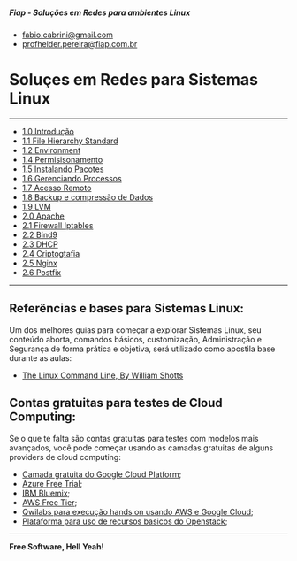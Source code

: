 ##### Fiap - Soluções em Redes para ambientes Linux
- fabio.cabrini@gmail.com
- profhelder.pereira@fiap.com.br

# Soluçes em Redes para Sistemas Linux
---

- [1.0 Introdução](https://github.com/fiapsistemaslinux/apostila/tree/master/content/Intro)
- [1.1 File Hierarchy Standard](https://github.com/fiapsistemaslinux/apostila/tree/master/content/FHS)
- [1.2 Environment](https://github.com/fiapsistemaslinux/apostila/tree/master/content/Environment)
- [1.4 Permisisonamento](https://github.com/fiapsistemaslinux/apostila/tree/master/content/Permisisonamento)
- [1.5 Instalando Pacotes](https://github.com/fiapsistemaslinux/apostila/tree/master/content/Instalando%20Pacotes)
- [1.6 Gerenciando Processos](https://github.com/fiapsistemaslinux/apostila/tree/master/content/Gerenciando%20Processos)
- [1.7 Acesso Remoto](https://github.com/fiapsistemaslinux/apostila/tree/master/content/SSH)
- [1.8 Backup e compressão de Dados](https://github.com/fiapsistemaslinux/apostila/tree/master/content/Backup)
- [1.9 LVM](https://github.com/fiapsistemaslinux/apostila/tree/master/content/LVM)
- [2.0 Apache](https://github.com/fiapsistemaslinux/apostila/tree/master/content/Apache)
- [2.1 Firewall Iptables](https://github.com/fiapsistemaslinux/apostila/tree/master/content/Iptables)
- [2.2 Bind9](https://github.com/fiapsistemaslinux/apostila/tree/master/content/Bind9)
- [2.3 DHCP](https://github.com/fiapsistemaslinux/apostila/tree/master/content/DHCP)
- [2.4 Criptogtafia](https://github.com/fiapsistemaslinux/apostila/tree/master/content/Criptografia)
- [2.5 Nginx](https://github.com/fiapsistemaslinux/apostila/tree/master/content/Nginx)
- [2.6 Postfix](https://github.com/fiapsistemaslinux/apostila/tree/master/content/Postfix)

---

## Referências e bases para Sistemas Linux:

Um dos melhores guias para começar a explorar Sistemas Linux, seu conteúdo aborta, comandos básicos, customização, Administração e Segurança de forma prática e objetiva, será utilizado como apostila base durante as aulas:

- [The Linux Command Line, By William Shotts](http://linuxcommand.org/tlcl.php)

## Contas gratuitas para testes de Cloud Computing:

Se o que te falta são contas gratuitas para testes com modelos mais avançados, você pode começar usando as camadas gratuitas de alguns providers de cloud computing:

 - [Camada gratuita do Google Cloud Platform](https://cloud.google.com/free/?hl=pt-br);
 - [Azure Free Trial](https://azure.microsoft.com/en-us/offers/ms-azr-0044p/);
 - [IBM Bluemix](https://ibm.onthehub.com/);
 - [AWS Free Tier](https://aws.amazon.com/free/);
 - [Qwilabs para execução hands on usando AWS e Google Cloud](https://qwiklabs.com/?locale=pt_BR);
 - [Plataforma para uso de recursos basicos do Openstack](http://trystack.org/);

----

**Free Software, Hell Yeah!**
